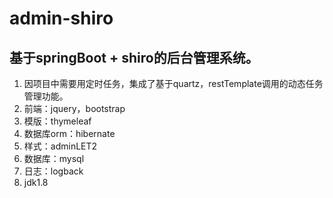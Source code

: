 # admin-shiro
## 基于springBoot + shiro的后台管理系统。
1. 因项目中需要用定时任务，集成了基于quartz，restTemplate调用的动态任务管理功能。
2. 前端：jquery，bootstrap
3. 模版：thymeleaf
4. 数据库orm：hibernate
5. 样式：adminLET2
6. 数据库：mysql
8. 日志：logback
9. jdk1.8

